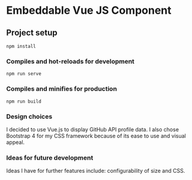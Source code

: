 # Embeddable Vue JS Component

## Project setup
```
npm install
```

### Compiles and hot-reloads for development
```
npm run serve
```

### Compiles and minifies for production
```
npm run build
```

### Design choices
I decided to use Vue.js to display GitHub API profile data.  I also
chose Bootstrap 4 for my CSS framework because of its ease to use and 
visual appeal.

### Ideas for future development
Ideas I have for further features include: configurability of size
and CSS.
